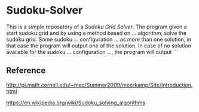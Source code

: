 # Sudoku-Solver

This is a simple reposatory of a *Sudoku Grid Solver*. The program given a start sudoku grid and by using a method based on ... algorithm, solve the sudoku grid. Some sudoku ... configuration ... as more than one solution, in that case the program will output one of the solution. In case of no solution available for the sudoku ... configuration ..., the program will output ```




## Reference

http://pi.math.cornell.edu/~mec/Summer2009/meerkamp/Site/Introduction.html

https://en.wikipedia.org/wiki/Sudoku_solving_algorithms
